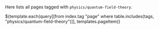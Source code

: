 Here lists all pages tagged with `physics/quantum-field-theory`. 

${template.each(query[[from index.tag "page" where table.includes(tags, "physics/quantum-field-theory")]], templates.pageItem)}
